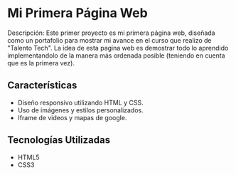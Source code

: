 # Mi Primera Página Web

Descripción:
Este primer proyecto es mi primera página web, diseñada como un portafolio para mostrar mi avance en el curso que realizo de "Talento Tech".
La idea de esta pagina web es demostrar todo lo aprendido implementandolo de la manera más ordenada posible (teniendo en cuenta que es la primera vez).

## Características
- Diseño responsivo utilizando HTML y CSS.
- Uso de imágenes y estilos personalizados.
- Iframe de videos y mapas de google.

## Tecnologías Utilizadas

- HTML5
- CSS3
